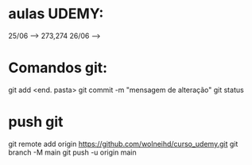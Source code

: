 # aulas UDEMY:
25/06 --> 273,274
26/06 --> 

# Comandos git:
git add <end. pasta>
git commit -m "mensagem de alteração"
git status

# push git
git remote add origin https://github.com/wolneihd/curso_udemy.git
git branch -M main
git push -u origin main

